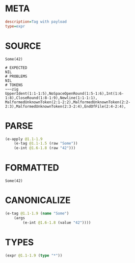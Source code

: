 # META
~~~ini
description=Tag with payload
type=expr
~~~
# SOURCE
~~~roc
Some(42)
~~~
~~~
# EXPECTED
NIL
# PROBLEMS
NIL
# TOKENS
~~~zig
UpperIdent(1:1-1:5),NoSpaceOpenRound(1:5-1:6),Int(1:6-1:8),CloseRound(1:8-1:9),Newline(1:1-1:1),
MalformedUnknownToken(2:1-2:2),MalformedUnknownToken(2:2-2:3),MalformedUnknownToken(2:3-2:4),EndOfFile(2:4-2:4),
~~~
# PARSE
~~~clojure
(e-apply @1.1-1.9
	(e-tag @1.1-1.5 (raw "Some"))
	(e-int @1.6-1.8 (raw "42")))
~~~
# FORMATTED
~~~roc
Some(42)
~~~
# CANONICALIZE
~~~clojure
(e-tag @1.1-1.9 (name "Some")
	(args
		(e-int @1.6-1.8 (value "42"))))
~~~
# TYPES
~~~clojure
(expr @1.1-1.9 (type "*"))
~~~
